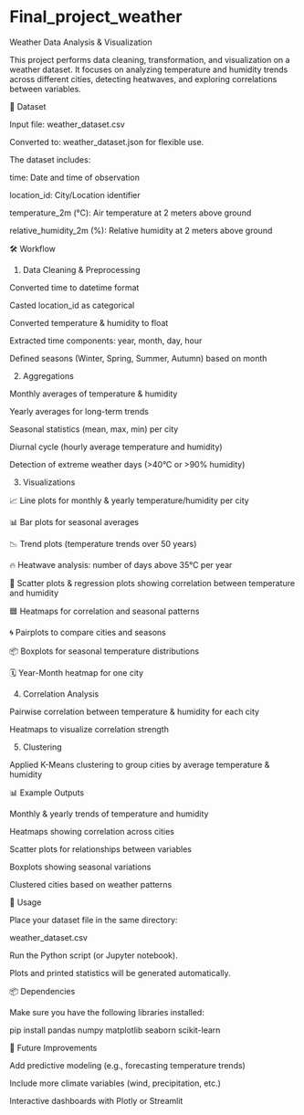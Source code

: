 # Final_project_weather

Weather Data Analysis & Visualization

This project performs data cleaning, transformation, and visualization on a weather dataset.
It focuses on analyzing temperature and humidity trends across different cities, detecting heatwaves, and exploring correlations between variables.

📂 Dataset

Input file: weather_dataset.csv

Converted to: weather_dataset.json for flexible use.

The dataset includes:

time: Date and time of observation

location_id: City/Location identifier

temperature_2m (°C): Air temperature at 2 meters above ground

relative_humidity_2m (%): Relative humidity at 2 meters above ground

🛠️ Workflow
1. Data Cleaning & Preprocessing

Converted time to datetime format

Casted location_id as categorical

Converted temperature & humidity to float

Extracted time components: year, month, day, hour

Defined seasons (Winter, Spring, Summer, Autumn) based on month

2. Aggregations

Monthly averages of temperature & humidity

Yearly averages for long-term trends

Seasonal statistics (mean, max, min) per city

Diurnal cycle (hourly average temperature and humidity)

Detection of extreme weather days (>40°C or >90% humidity)

3. Visualizations

📈 Line plots for monthly & yearly temperature/humidity per city

📊 Bar plots for seasonal averages

📉 Trend plots (temperature trends over 50 years)

🔥 Heatwave analysis: number of days above 35°C per year

🔗 Scatter plots & regression plots showing correlation between temperature and humidity

🟦 Heatmaps for correlation and seasonal patterns

🌀 Pairplots to compare cities and seasons

📦 Boxplots for seasonal temperature distributions

🗓️ Year-Month heatmap for one city

4. Correlation Analysis

Pairwise correlation between temperature & humidity for each city

Heatmaps to visualize correlation strength

5. Clustering

Applied K-Means clustering to group cities by average temperature & humidity

📊 Example Outputs

Monthly & yearly trends of temperature and humidity

Heatmaps showing correlation across cities

Scatter plots for relationships between variables

Boxplots showing seasonal variations

Clustered cities based on weather patterns

🚀 Usage

Place your dataset file in the same directory:

weather_dataset.csv


Run the Python script (or Jupyter notebook).

Plots and printed statistics will be generated automatically.

📦 Dependencies

Make sure you have the following libraries installed:

pip install pandas numpy matplotlib seaborn scikit-learn

🔮 Future Improvements

Add predictive modeling (e.g., forecasting temperature trends)

Include more climate variables (wind, precipitation, etc.)

Interactive dashboards with Plotly or Streamlit
